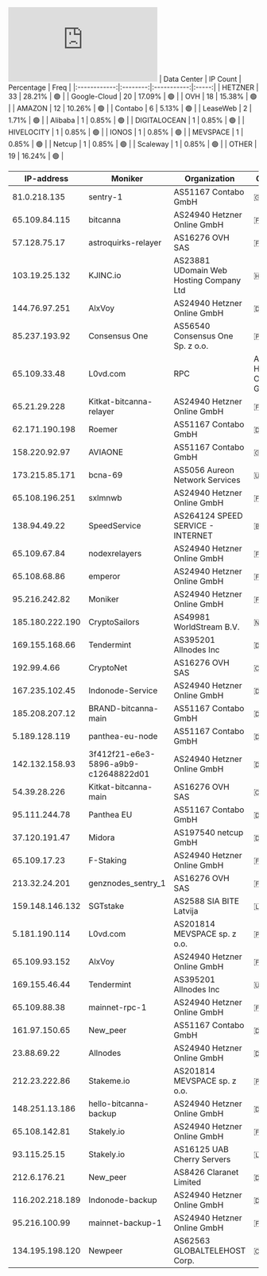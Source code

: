 ![Diagramm](https://github.com/obajay/StateSync-snapshots/blob/main/Projects/Bitcanna/1/README.md)
| Data Center | IP Count | Percentage | Freq |
|:------------:|:--------:|:-----------:|:-----:|
| HETZNER | 33 | 28.21% | 🟢 |
| Google-Cloud | 20 | 17.09% | 🟢 |
| OVH | 18 | 15.38% | 🟢 |
| AMAZON | 12 | 10.26% | 🟢 |
| Contabo | 6 | 5.13% | 🟢 |
| LeaseWeb | 2 | 1.71% | 🟢 |
| Alibaba | 1 | 0.85% | 🟢 |
| DIGITALOCEAN | 1 | 0.85% | 🟢 |
| HIVELOCITY | 1 | 0.85% | 🟢 |
| IONOS | 1 | 0.85% | 🟢 |
| MEVSPACE | 1 | 0.85% | 🟢 |
| Netcup | 1 | 0.85% | 🟢 |
| Scaleway | 1 | 0.85% | 🟢 |
| OTHER | 19 | 16.24% | 🟢 |

<!-- START_TABLE -->
| IP-address | Moniker | Organization | Country | City |
|-------------|---------|---------------|---------|------|
| 81.0.218.135 | sentry-1 | AS51167 Contabo GmbH | 🇬🇧 GB | Portsmouth |
| 65.109.84.115 | bitcanna | AS24940 Hetzner Online GmbH | 🇫🇮 FI | Helsinki |
| 57.128.75.17 | astroquirks-relayer | AS16276 OVH SAS | 🇫🇷 FR | Strasbourg |
| 103.19.25.132 | KJINC.io | AS23881 UDomain Web Hosting Company Ltd | 🇭🇰 HK | Hong Kong |
| 144.76.97.251 | AlxVoy | AS24940 Hetzner Online GmbH | 🇩🇪 DE | Falkenstein |
| 85.237.193.92 | Consensus One | AS56540 Consensus One Sp. z o.o. | 🇵🇱 PL | Warsaw |
| 65.109.33.48 | L0vd.com | RPC | AS24940 Hetzner Online GmbH | 🇫🇮 FI | Helsinki |
| 65.21.29.228 | Kitkat-bitcanna-relayer | AS24940 Hetzner Online GmbH | 🇫🇮 FI | Helsinki |
| 62.171.190.198 | Roemer | AS51167 Contabo GmbH | 🇩🇪 DE | Frankfurt am Main |
| 158.220.92.97 | AVIAONE | AS51167 Contabo GmbH | 🇬🇧 GB | Portsmouth |
| 173.215.85.171 | bcna-69 | AS5056 Aureon Network Services | 🇺🇸 US | Waukee |
| 65.108.196.251 | sxlmnwb | AS24940 Hetzner Online GmbH | 🇫🇮 FI | Helsinki |
| 138.94.49.22 | SpeedService | AS264124 SPEED SERVICE - INTERNET | 🇧🇷 BR | Fagundes |
| 65.109.67.84 | nodexrelayers | AS24940 Hetzner Online GmbH | 🇫🇮 FI | Helsinki |
| 65.108.68.86 | emperor | AS24940 Hetzner Online GmbH | 🇫🇮 FI | Helsinki |
| 95.216.242.82 | Moniker | AS24940 Hetzner Online GmbH | 🇫🇮 FI | Helsinki |
| 185.180.222.190 | CryptoSailors | AS49981 WorldStream B.V. | 🇳🇱 NL | Naaldwijk |
| 169.155.168.66 | Tendermint | AS395201 Allnodes Inc | 🇩🇪 DE | Frankfurt am Main |
| 192.99.4.66 | CryptoNet | AS16276 OVH SAS | 🇨🇦 CA | Beauharnois |
| 167.235.102.45 | Indonode-Service | AS24940 Hetzner Online GmbH | 🇩🇪 DE | Falkenstein |
| 185.208.207.12 | BRAND-bitcanna-main | AS51167 Contabo GmbH | 🇩🇪 DE | Düsseldorf |
| 5.189.128.119 | panthea-eu-node | AS51167 Contabo GmbH | 🇩🇪 DE | Darmstadt |
| 142.132.158.93 | 3f412f21-e6e3-5896-a9b9-c12648822d01 | AS24940 Hetzner Online GmbH | 🇩🇪 DE | Falkenstein |
| 54.39.28.226 | Kitkat-bitcanna-main | AS16276 OVH SAS | 🇨🇦 CA | Beauharnois |
| 95.111.244.78 | Panthea EU | AS51167 Contabo GmbH | 🇩🇪 DE | Frankfurt am Main |
| 37.120.191.47 | Midora | AS197540 netcup GmbH | 🇩🇪 DE | Nürnberg |
| 65.109.17.23 | F-Staking | AS24940 Hetzner Online GmbH | 🇫🇮 FI | Helsinki |
| 213.32.24.201 | genznodes_sentry_1 | AS16276 OVH SAS | 🇫🇷 FR | Lille |
| 159.148.146.132 | SGTstake | AS2588 SIA BITE Latvija | 🇱🇻 LV | Piņķi |
| 5.181.190.114 | L0vd.com | AS201814 MEVSPACE sp. z o.o. | 🇵🇱 PL | Warsaw |
| 65.109.93.152 | AlxVoy | AS24940 Hetzner Online GmbH | 🇫🇮 FI | Helsinki |
| 169.155.46.44 | Tendermint | AS395201 Allnodes Inc | 🇺🇸 US | Ashburn |
| 65.109.88.38 | mainnet-rpc-1 | AS24940 Hetzner Online GmbH | 🇫🇮 FI | Helsinki |
| 161.97.150.65 | New_peer | AS51167 Contabo GmbH | 🇩🇪 DE | Düsseldorf |
| 23.88.69.22 | Allnodes | AS24940 Hetzner Online GmbH | 🇩🇪 DE | Falkenstein |
| 212.23.222.86 | Stakeme.io | AS201814 MEVSPACE sp. z o.o. | 🇵🇱 PL | Warsaw |
| 148.251.13.186 | hello-bitcanna-backup | AS24940 Hetzner Online GmbH | 🇩🇪 DE | Falkenstein |
| 65.108.142.81 | Stakely.io | AS24940 Hetzner Online GmbH | 🇫🇮 FI | Helsinki |
| 93.115.25.15 | Stakely.io | AS16125 UAB Cherry Servers | 🇱🇹 LT | Vilnius |
| 212.6.176.21 | New_peer | AS8426 Claranet Limited | 🇩🇪 DE | Frankfurt am Main |
| 116.202.218.189 | Indonode-backup | AS24940 Hetzner Online GmbH | 🇩🇪 DE | Falkenstein |
| 95.216.100.99 | mainnet-backup-1 | AS24940 Hetzner Online GmbH | 🇫🇮 FI | Helsinki |
| 134.195.198.120 | Newpeer | AS62563 GLOBALTELEHOST Corp. | 🇨🇦 CA | Montréal |

<!-- END_TABLE -->
